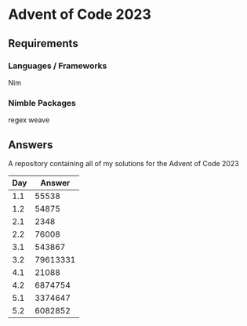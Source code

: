 # Advent of Code 2023

## Requirements

### Languages / Frameworks

Nim

### Nimble Packages

regex
weave

## Answers

A repository containing all of my solutions for the Advent of Code 2023

| Day | Answer |
|-----|--------|
| 1.1 | 55538  |
| 1.2 | 54875  |
| 2.1 | 2348   |
| 2.2 | 76008  |
| 3.1 | 543867 |
| 3.2 | 79613331 |
| 4.1 | 21088 |
| 4.2 | 6874754 |
| 5.1 | 3374647 |
| 5.2 | 6082852 |
